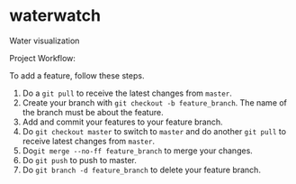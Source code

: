 # waterwatch
Water visualization

Project Workflow:

To add a feature, follow these steps.

1. Do a `git pull` to receive the latest changes from `master`.
2. Create your branch with `git checkout -b feature_branch`. The name of the branch must be about the feature.
3. Add and commit your features to your feature branch.
4. Do `git checkout master` to switch to `master` and do another `git pull` to receive latest changes from `master`.
5. Do`git merge --no-ff feature_branch` to merge your changes.
6. Do `git push` to push to master.
7. Do `git branch -d feature_branch` to delete your feature branch.

